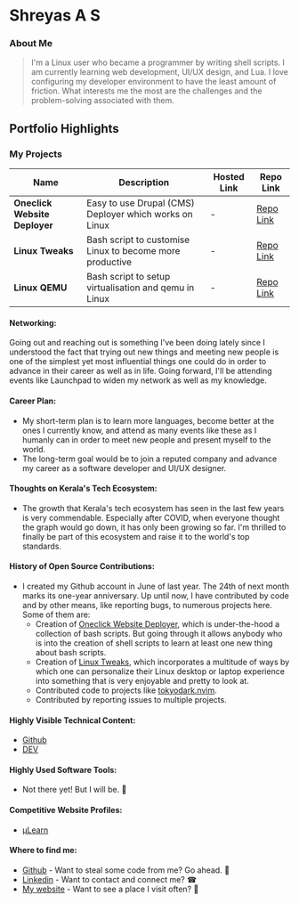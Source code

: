 # Shreyas A S

### About Me

> I'm a Linux user who became a programmer by writing shell scripts. I am currently learning web development, UI/UX design, and Lua. I love configuring my developer environment to have the least amount of friction. What interests me the most are the challenges and the problem-solving associated with them.


## Portfolio Highlights

### My Projects

| Name                | Description                                                               | Hosted Link                              | Repo Link                                                      |
|---------------------|---------------------------------------------------------------------------|------------------------------------------|----------------------------------------------------------------|
| **Oneclick Website Deployer**  | Easy to use Drupal (CMS) Deployer which works on Linux                                        | -    | [Repo Link](https://github.com/shreyas-a-s/oneclick-website-deployer)             |
| **Linux Tweaks**  |                       Bash script to customise Linux to become more productive             | -    | [Repo Link](https://github.com/shreyas-a-s/linux-tweaks)             |
| **Linux QEMU**  |                       Bash script to setup virtualisation and qemu in Linux            | -    | [Repo Link](https://github.com/shreyas-a-s/linux-qemu)             |

#### Networking:
Going out and reaching out is something I've been doing lately since I understood the fact that trying out new things and meeting new people is one of the simplest yet most influential things one could do in order to advance in their career as well as in life. Going forward, I'll be attending events like Launchpad to widen my network as well as my knowledge.

#### Career Plan:

- My short-term plan is to learn more languages, become better at the ones I currently know, and attend as many events like these as I humanly can in order to meet new people and present myself to the world.
- The long-term goal would be to join a reputed company and advance my career as a software developer and UI/UX designer.

#### Thoughts on Kerala's Tech Ecosystem:

- The growth that Kerala's tech ecosystem has seen in the last few years is very commendable. Especially after COVID, when everyone thought the graph would go down, it has only been growing so far. I'm thrilled to finally be part of this ecosystem and raise it to the world's top standards.

#### History of Open Source Contributions:

- I created my Github account in June of last year. The 24th of next month marks its one-year anniversary. Up until now, I have contributed by code and by other means, like reporting bugs, to numerous projects here. Some of them are:
  - Creation of [Oneclick Website Deployer](https://github.com/shreyas-a-s/oneclick-website-deployer), which is under-the-hood a collection of bash scripts. But going through it allows anybody who is into the creation of shell scripts to learn at least one new thing about bash scripts.
  - Creation of [Linux Tweaks](https://github.com/shreyas-a-s/linux-tweaks), which incorporates a multitude of ways by which one can personalize their Linux desktop or laptop experience into something that is very enjoyable and pretty to look at.
  - Contributed code to projects like [tokyodark.nvim](https://github.com/tiagovla/tokyodark.nvim/).
  - Contributed by reporting issues to multiple projects.

#### Highly Visible Technical Content:

- [Github](https://github.com/shreyas-a-s)
- [DEV](https://dev.to/shreyas-a-s)

#### Highly Used Software Tools:

- Not there yet! But I will be. 🎯

#### Competitive Website Profiles:

- [μLearn](https://app.mulearn.org/profile/shreyasas@mulearn)

#### Where to find me:

- [Github](https://github.com/shreyas-a-s) - Want to steal some code from me? Go ahead. 🚀
- [Linkedin](https://linkedin.com/in/shreyas-a-s) - Want to contact and connect me? ☎
- [My website](https://shreyas-a-s.github.io/) - Want to see a place I visit often? 🔖